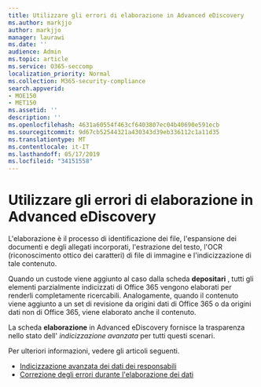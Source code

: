 ```yaml
---
title: Utilizzare gli errori di elaborazione in Advanced eDiscovery
ms.author: markjjo
author: markjjo
manager: laurawi
ms.date: ''
audience: Admin
ms.topic: article
ms.service: O365-seccomp
localization_priority: Normal
ms.collection: M365-security-compliance
search.appverid:
- MOE150
- MET150
ms.assetid: ''
description: ''
ms.openlocfilehash: 4631a60554f463cf6403807ec04b40690e591ecb
ms.sourcegitcommit: 9d67cb52544321a430343d39eb336112c1a11d35
ms.translationtype: MT
ms.contentlocale: it-IT
ms.lasthandoff: 05/17/2019
ms.locfileid: "34151558"
---
```

# <a name="work-with-processing-errors-in-advanced-ediscovery"></a>Utilizzare gli errori di elaborazione in Advanced eDiscovery

L'elaborazione è il processo di identificazione dei file, l'espansione dei documenti e degli allegati incorporati, l'estrazione del testo, l'OCR (riconoscimento ottico dei caratteri) di file di immagine e l'indicizzazione di tale contenuto.  

Quando un custode viene aggiunto al caso dalla scheda **depositari** , tutti gli elementi parzialmente indicizzati di Office 365 vengono elaborati per renderli completamente ricercabili.  Analogamente, quando il contenuto viene aggiunto a un set di revisione da origini dati di Office 365 o da origini dati non di Office 365, viene elaborato anche il contenuto.

La scheda **elaborazione** in Advanced eDiscovery fornisce la trasparenza nello stato dell' *indicizzazione avanzata* per tutti questi scenari.

Per ulteriori informazioni, vedere gli articoli seguenti.

- [Indicizzazione avanzata dei dati dei responsabili](indexing-custodian-data.md)
- [Correzione degli errori durante l'elaborazione dei dati](error-remediation.md)
